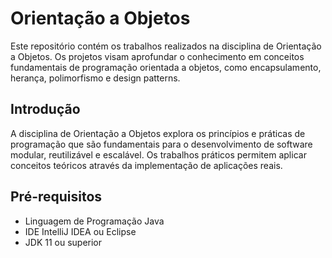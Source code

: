 # Orientação a Objetos

Este repositório contém os trabalhos realizados na disciplina de Orientação a Objetos. Os projetos visam aprofundar o conhecimento em conceitos fundamentais de programação orientada a objetos, como encapsulamento, herança, polimorfismo e design patterns.

## Introdução

A disciplina de Orientação a Objetos explora os princípios e práticas de programação que são fundamentais para o desenvolvimento de software modular, reutilizável e escalável. Os trabalhos práticos permitem aplicar conceitos teóricos através da implementação de aplicações reais.

## Pré-requisitos

- Linguagem de Programação Java
- IDE IntelliJ IDEA ou Eclipse
- JDK 11 ou superior
